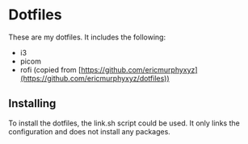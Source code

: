 # Dotfiles

These are my dotfiles. It includes the following:

- i3
- picom
- rofi (copied from [https://github.com/ericmurphyxyz](https://github.com/ericmurphyxyz/dotfiles))

## Installing

To install the dotfiles, the link.sh script could be used. It only links the configuration and does not install any packages.
